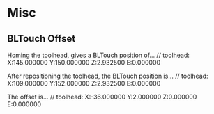 # Misc

## BLTouch Offset

Homing the toolhead, gives a BLTouch position of...
// toolhead: X:145.000000 Y:150.000000 Z:2.932500 E:0.000000

After repositioning the toolhead, the BLTouch position is...
// toolhead: X:109.000000 Y:152.000000 Z:2.932500 E:0.000000

The offset is...
// toolhead: X:-36.000000 Y:2.000000 Z:0.000000 E:0.000000
